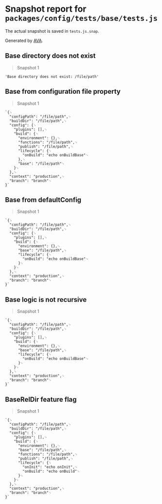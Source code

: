 # Snapshot report for `packages/config/tests/base/tests.js`

The actual snapshot is saved in `tests.js.snap`.

Generated by [AVA](https://ava.li).

## Base directory does not exist

> Snapshot 1

    'Base directory does not exist: /file/path'

## Base from configuration file property

> Snapshot 1

    `{␊
      "configPath": "/file/path",␊
      "buildDir": "/file/path",␊
      "config": {␊
        "plugins": [],␊
        "build": {␊
          "environment": {},␊
          "functions": "/file/path",␊
          "publish": "/file/path",␊
          "lifecycle": {␊
            "onBuild": "echo onBuildBase"␊
          },␊
          "base": "/file/path"␊
        }␊
      },␊
      "context": "production",␊
      "branch": "branch"␊
    }`

## Base from defaultConfig

> Snapshot 1

    `{␊
      "configPath": "/file/path",␊
      "buildDir": "/file/path",␊
      "config": {␊
        "plugins": [],␊
        "build": {␊
          "environment": {},␊
          "base": "/file/path",␊
          "lifecycle": {␊
            "onBuild": "echo onBuildBase"␊
          }␊
        }␊
      },␊
      "context": "production",␊
      "branch": "branch"␊
    }`

## Base logic is not recursive

> Snapshot 1

    `{␊
      "configPath": "/file/path",␊
      "buildDir": "/file/path",␊
      "config": {␊
        "plugins": [],␊
        "build": {␊
          "environment": {},␊
          "base": "/file/path",␊
          "lifecycle": {␊
            "onBuild": "echo onBuildBase"␊
          }␊
        }␊
      },␊
      "context": "production",␊
      "branch": "branch"␊
    }`

## BaseRelDir feature flag

> Snapshot 1

    `{␊
      "configPath": "/file/path",␊
      "buildDir": "/file/path",␊
      "config": {␊
        "plugins": [],␊
        "build": {␊
          "environment": {},␊
          "base": "/file/path",␊
          "functions": "/file/path",␊
          "publish": "/file/path",␊
          "lifecycle": {␊
            "onInit": "echo onInit",␊
            "onBuild": "echo onBuild"␊
          }␊
        }␊
      },␊
      "context": "production",␊
      "branch": "branch"␊
    }`
